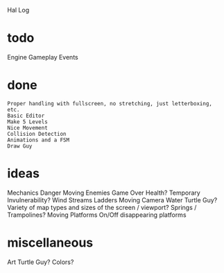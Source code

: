 
Hal
Log

todo
====
Engine
    Gameplay Events

done
====
    Proper handling with fullscreen, no stretching, just letterboxing, etc.
    Basic Editor
    Make 5 Levels
    Nice Movement
    Collision Detection
    Animations and a FSM
    Draw Guy

ideas
=====
Mechanics
    Danger
        Moving Enemies
        Game Over
        Health?
        Temporary Invulnerability?
    Wind Streams
    Ladders
    Moving Camera
    Water
    Turtle Guy?
    Variety of map types and sizes of the screen / viewport?
    Springs / Trampolines?
    Moving Platforms
    On/Off disappearing platforms
    
miscellaneous
=============
Art
    Turtle Guy?
    Colors?
